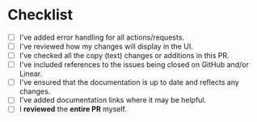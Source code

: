 <!--
List the issues that this PR closes using a bullet list. For example:
- Closes #X
- Closes FE-Z
-->

<!--
# Summary
Please provide a summary of your changes if they are not self-explanatory from the closed issues. In many cases, this section can be removed if the issues fully explain the reason for this PR.
-->

# Checklist

- [ ] I've added error handling for all actions/requests.
- [ ] I've reviewed how my changes will display in the UI.
- [ ] I've checked all the copy (text) changes or additions in this PR.
- [ ] I've included references to the issues being closed on GitHub and/or Linear.
- [ ] I've ensured that the documentation is up to date and reflects any changes.
- [ ] I've added documentation links where it may be helpful.
- [ ] I **reviewed** the **entire PR** myself.
